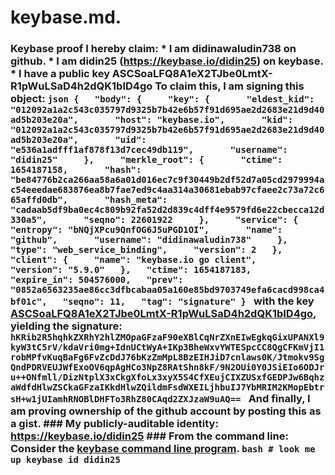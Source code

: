 # keybase.md.
### Keybase proof  I hereby claim:    * I am didinawaludin738 on github.   * I am didin25 (https://keybase.io/didin25) on keybase.   * I have a public key ASCSoaLFQ8A1eX2TJbe0LmtX-R1pWuLSaD4h2dQK1bID4go  To claim this, I am signing this object:  ```json {   "body": {     "key": {       "eldest_kid": "012092a1a2c543c035797d9325b7b42e6b57f91d695ae2d2683e21d9d40ad5b203e20a",       "host": "keybase.io",       "kid": "012092a1a2c543c035797d9325b7b42e6b57f91d695ae2d2683e21d9d40ad5b203e20a",       "uid": "e536a1adfff1af878f13d7cec49db119",       "username": "didin25"     },     "merkle_root": {       "ctime": 1654187158,       "hash": "be84776b2ca266aa58a6a01d016ec7c9f30449b2df52d7a05cd2979994ac54eeedae683876ea8b7fae7ed9c4aa314a30681ebab97cfaee2c73a72c665affd0db",       "hash_meta": "cadaab5df9ba0ec4c809b92fa52d2d839c4dff4e9579fd6e22cbecca12d330a5",       "seqno": 22601922     },     "service": {       "entropy": "bNQjXPcu9QnfOG6J5uPGD1OI",       "name": "github",       "username": "didinawaludin738"     },     "type": "web_service_binding",     "version": 2   },   "client": {     "name": "keybase.io go client",     "version": "5.9.0"   },   "ctime": 1654187183,   "expire_in": 504576000,   "prev": "0852a6563235ae86cc3dfbcabaa05a160e85bd9703749efa6cacd998ca4bf01c",   "seqno": 11,   "tag": "signature" } ```  with the key [ASCSoaLFQ8A1eX2TJbe0LmtX-R1pWuLSaD4h2dQK1bID4go](https://keybase.io/didin25), yielding the signature:  ``` hKRib2R5hqhkZXRhY2hlZMOpaGFzaF90eXBlCqNrZXnEIwEgkqGixUPANXl9kyW3tC5rV/kdaVri0mg+IdnUCtWyA+IKp3BheWxvYWTESpcCC8QgCFKmVjI1robMPfvKuqBaFg6FvZcDdJ76bKzZmMpL8BzEIHJiD7cnlaws0K/Jtmokv9SgQndPDRVEUJWfExoOV6qpAgHCo3NpZ8RAtShn8kF/9N2OUi0Y0JSiEIo6ODJru++ONfmll/DizNtplX3xCkgXfoLx3xyX5S4CfXEujCIXZUSxfGEDPJw6BqhzaWdfdHlwZSCkaGFzaIKkdHlwZQildmFsdWXEILjhbuIJ7YbMRIM2KMopEbtrsH+w1jUIamhRNOBlDHFTo3RhZ80CAqd2ZXJzaW9uAQ==  ```  And finally, I am proving ownership of the github account by posting this as a gist.  ### My publicly-auditable identity:  https://keybase.io/didin25  ### From the command line:  Consider the [keybase command line program](https://keybase.io/download).  ```bash # look me up keybase id didin25 ```
